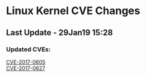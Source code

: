 
# **Linux Kernel CVE Changes**

## Last Update - 29Jan19 15:28

### **Updated CVEs:**

[CVE-2017-0605](https://www.linuxkernelcves.com/cves/CVE-2017-0605)<br>
[CVE-2017-0627](https://www.linuxkernelcves.com/cves/CVE-2017-0627)

